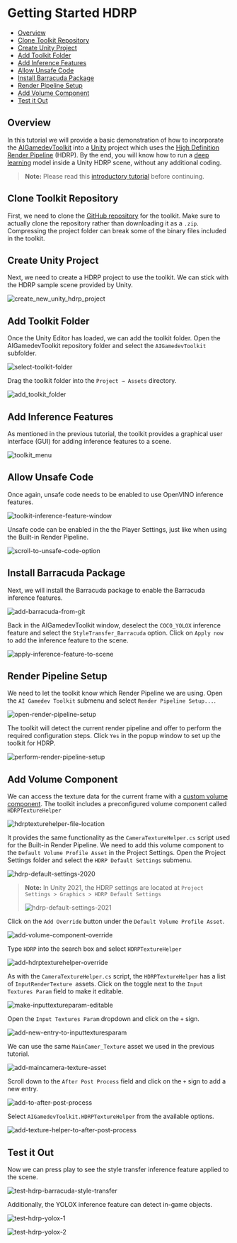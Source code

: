# Getting Started HDRP



* [Overview](#overview)
* [Clone Toolkit Repository](#clone-toolkit-repository)
* [Create Unity Project](#create-unity-project)
* [Add Toolkit Folder](#add-toolkit-folder)
* [Add Inference Features](#add-inference-features)
* [Allow Unsafe Code](#allow-unsafe-code)
* [Install Barracuda Package](#install-barracuda-package)
* [Render Pipeline Setup](#render-pipeline-setup)
* [Add Volume Component](#add-volume-component)
* [Test it Out](#test-it-out)



## Overview

In this tutorial we will provide a basic demonstration of how to incorporate the [AIGamedevToolkit](https://www.intel.com/content/www/us/en/developer/articles/training/ai-gamedev-toolkit-tutorials.html) into a [Unity](https://unity.com/) project which uses the [High Definition Render Pipeline](https://docs.unity3d.com/Packages/com.unity.render-pipelines.high-definition@10.8/manual/index.html) (HDRP). By the end, you will know how to run a [deep learning](https://community.intel.com/t5/Blogs/Tech-Innovation/Artificial-Intelligence-AI/The-Difference-Between-Artificial-Intelligence-Machine-Learning/post/1335666) model inside a Unity HDRP scene, without any additional coding.

> **Note:** Please read this [introductory tutorial](https://github.com/IntelSoftware/AIGamedevToolkit/blob/main/Documentation~/Getting%20Started.md) before continuing.



## Clone Toolkit Repository

First, we need to clone the [GitHub repository](https://github.com/IntelSoftware/AIGamedevToolkit) for the toolkit. Make sure to actually clone the repository rather than downloading it as a `.zip`. Compressing the project folder can break some of the binary files included in the toolkit.



## Create Unity Project

Next, we need to create a HDRP project to use the toolkit. We can stick with the HDRP sample scene provided by Unity.

![create_new_unity_hdrp_project](images/getting-started-hdrp/create-new-unity-hdrp-project.png)



## Add Toolkit Folder

Once the Unity Editor has loaded, we can add the toolkit folder. Open the AIGamedevToolkit repository folder and select the `AIGamedevToolkit` subfolder.

![select-toolkit-folder](images/getting-started-hdrp/select-toolkit-folder-hdrp.png)

Drag the toolkit folder into the `Project → Assets` directory.

![add_toolkit_folder](images/getting-started-hdrp/add-toolkit-folder-hdrp.png)



## Add Inference Features

As mentioned in the previous tutorial, the toolkit provides a graphical user interface (GUI) for adding inference features to a scene.

![toolkit_menu](images/getting-started-hdrp/toolkit-menu-hdrp.png)



## Allow Unsafe Code

Once again, unsafe code needs to be enabled to use OpenVINO inference features.

![toolkit-inference-feature-window](images/getting-started-hdrp/toolkit-inference-feature-window.png)

Unsafe code can be enabled in the the Player Settings, just like when using the Built-in Render Pipeline.

![scroll-to-unsafe-code-option](images/getting-started-hdrp/scroll-to-unsafe-code-option-hdrp.png)



## Install Barracuda Package

Next, we will install the Barracuda package to enable the Barracuda inference features.

![add-barracuda-from-git](images/getting-started-hdrp/add-barracuda-from-git-hdrp.png)



Back in the AIGamedevToolkit window, deselect the `COCO_YOLOX` inference feature and select the `StyleTransfer_Barracuda` option. Click on `Apply now` to add the inference feature to the scene.

![apply-inference-feature-to-scene](images/getting-started-hdrp/apply-inference-feature-to-scene-hdrp.png)



## Render Pipeline Setup

We need to let the toolkit know which Render Pipeline we are using. Open the `AI Gamedev Toolkit` submenu and select `Render Pipeline Setup...`.

![open-render-pipeline-setup](images/getting-started-hdrp/open-render-pipeline-setup.png)

The toolkit will detect the current render pipeline and offer to perform the required configuration steps. Click `Yes` in the popup window to set up the toolkit for HDRP.

![perform-render-pipeline-setup](images/getting-started-hdrp/perform-render-pipeline-setup.png)



## Add Volume Component 

We can access the texture data for the current frame with a [custom volume component](https://docs.unity3d.com/Packages/com.unity.render-pipelines.high-definition@10.8/api/UnityEngine.Rendering.HighDefinition.CustomPostProcessVolumeComponent.html). The toolkit includes a preconfigured volume component called `HDRPTextureHelper`

![hdrptexturehelper-file-location](images/getting-started-hdrp/hdrptexturehelper-file-location.png)

It provides the same functionality as the `CameraTextureHelper.cs` script used for the Built-in Render Pipeline. We need to add this volume component to the `Default Volume Profile Asset` in the Project Settings. Open the Project Settings folder and select the `HDRP Default Settings` submenu.

![hdrp-default-settings-2020](images/getting-started-hdrp/hdrp-default-settings-2020.png)

> **Note:** In Unity 2021, the HDRP settings are located at `Project Settings > Graphics > HDRP Default Settings`
>
> ![hdrp-default-settings-2021](images/getting-started-hdrp/hdrp-default-settings-2021.png)



Click on the `Add Override` button under the `Default Volume Profile Asset`.

![add-volume-component-override](images/getting-started-hdrp/add-volume-component-override.png)

Type `HDRP` into the search box and select `HDRPTextureHelper`

![add-hdrptexturehelper-override](images/getting-started-hdrp/add-hdrptexturehelper-override.png)



As with the `CameraTextureHelper.cs` script, the `HDRPTextureHelper` has a list of `InputRenderTexture `assets. Click on the toggle next to the `Input Textures Param` field to make it editable.

![make-inputtextureparam-editable](images/getting-started-hdrp/make-inputtextureparam-editable.png)

Open the `Input Textures Param` dropdown and click on the `+` sign.

![add-new-entry-to-inputtexturesparam](images/getting-started-hdrp/add-new-entry-to-inputtexturesparam.png)

We can use the same `MainCamer_Texture` asset we used in the previous tutorial.

![add-maincamera-texture-asset](images/getting-started-hdrp/add-maincamera-texture-asset.png)



Scroll down to the `After Post Process` field and click on the `+` sign to add a new entry.

![add-to-after-post-process](images/getting-started-hdrp/add-to-after-post-process.png)

Select `AIGamedevToolkit.HDRPTextureHelper` from the available options.

![add-texture-helper-to-after-post-process](images/getting-started-hdrp/add-texture-helper-to-after-post-process.png)





## Test it Out

Now we can press play to see the style transfer inference feature applied to the scene.

![test-hdrp-barracuda-style-transfer](images/getting-started-hdrp/test-hdrp-barracuda-style-transfer.png)

Additionally, the YOLOX inference feature can detect in-game objects.

![test-hdrp-yolox-1](images/getting-started-hdrp/test-hdrp-yolox-1.png)



![test-hdrp-yolox-2](images/getting-started-hdrp/test-hdrp-yolox-2.png)





